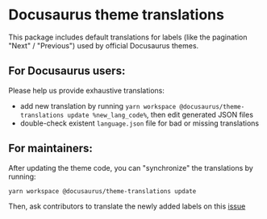 # Docusaurus theme translations

This package includes default translations for labels (like the pagination "Next" / "Previous") used by official Docusaurus themes.

## For Docusaurus users:

Please help us provide exhaustive translations:

- add new translation by running `yarn workspace @docusaurus/theme-translations update %new_lang_code%`, then edit generated JSON files
- double-check existent `language.json` file for bad or missing translations

## For maintainers:

After updating the theme code, you can "synchronize" the translations by running:

```
yarn workspace @docusaurus/theme-translations update
```

Then, ask contributors to translate the newly added labels on this [issue](https://github.com/it990110/docusaurus/issues/3526)
